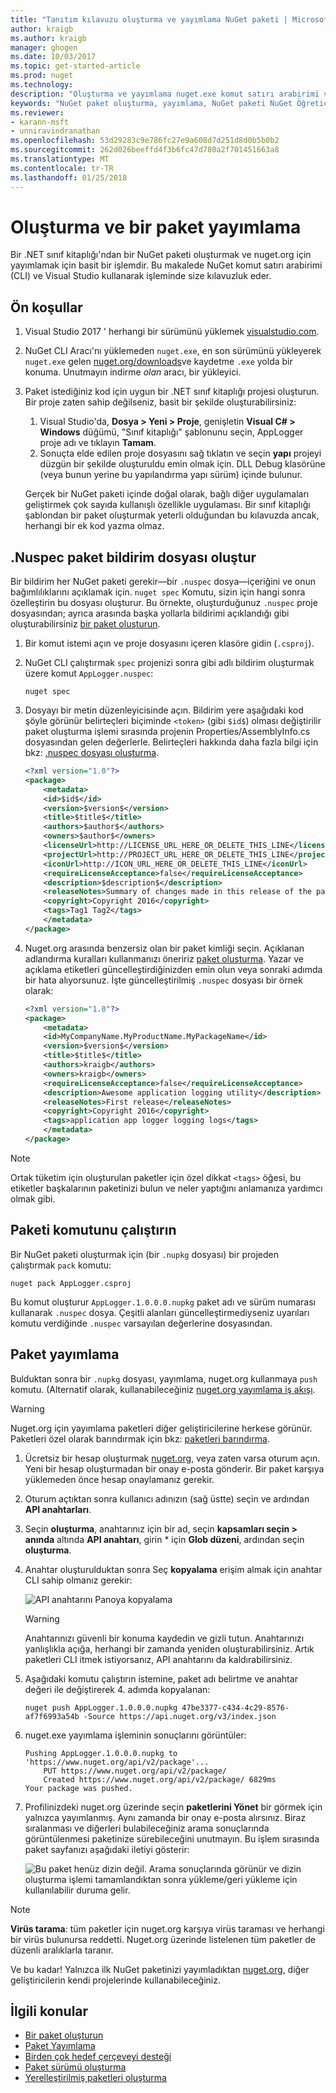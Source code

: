 ```yaml
---
title: "Tanıtım kılavuzu oluşturma ve yayımlama NuGet paketi | Microsoft Docs"
author: kraigb
ms.author: kraigb
manager: ghogen
ms.date: 10/03/2017
ms.topic: get-started-article
ms.prod: nuget
ms.technology: 
description: "Oluşturma ve yayımlama nuget.exe komut satırı arabirimi ve Visual Studio kullanarak bir NuGet paketi bir gözden geçirme Öğreticisi."
keywords: "NuGet paket oluşturma, yayımlama, NuGet paketi NuGet Öğreticisi"
ms.reviewer:
- karann-msft
- unniravindranathan
ms.openlocfilehash: 53d29283c9e786fc27e9a608d7d251d8d0b5b0b2
ms.sourcegitcommit: 262d026beeffd4f3b6fc47d780a2f701451663a8
ms.translationtype: MT
ms.contentlocale: tr-TR
ms.lasthandoff: 01/25/2018
---
```

# <a name="create-and-publish-a-package"></a>Oluşturma ve bir paket yayımlama

Bir .NET sınıf kitaplığı'ndan bir NuGet paketi oluşturmak ve nuget.org için yayımlamak için basit bir işlemdir. Bu makalede NuGet komut satırı arabirimi (CLI) ve Visual Studio kullanarak işleminde size kılavuzluk eder.

## <a name="pre-requisites"></a>Ön koşullar

1. Visual Studio 2017 ' herhangi bir sürümünü yüklemek [visualstudio.com](https://www.visualstudio.com/).

1. NuGet CLI Aracı'nı yüklemeden `nuget.exe`, en son sürümünü yükleyerek `nuget.exe` gelen [nuget.org/downloads](https://nuget.org/downloads)ve kaydetme `.exe` yolda bir konuma. Unutmayın indirme *olan* aracı, bir yükleyici.

1. Paket istediğiniz kod için uygun bir .NET sınıf kitaplığı projesi oluşturun. Bir proje zaten sahip değilseniz, basit bir şekilde oluşturabilirsiniz:
    1. Visual Studio'da, **Dosya > Yeni > Proje**, genişletin **Visual C# > Windows** düğümü, "Sınıf kitaplığı" şablonunu seçin, AppLogger proje adı ve tıklayın **Tamam**.
    1. Sonuçta elde edilen proje dosyasını sağ tıklatın ve seçin **yapı** projeyi düzgün bir şekilde oluşturuldu emin olmak için. DLL Debug klasörüne (veya bunun yerine bu yapılandırma yapı sürüm) içinde bulunur.

    Gerçek bir NuGet paketi içinde doğal olarak, bağlı diğer uygulamaları geliştirmek çok sayıda kullanışlı özellikle uygulaması. Bir sınıf kitaplığı şablondan bir paket oluşturmak yeterli olduğundan bu kılavuzda ancak, herhangi bir ek kod yazma olmaz.

## <a name="create-the-nuspec-package-manifest-file"></a>.Nuspec paket bildirim dosyası oluştur

Bir bildirim her NuGet paketi gerekir&mdash;bir `.nuspec` dosya&mdash;içeriğini ve onun bağımlılıklarını açıklamak için. `nuget spec` Komutu, sizin için hangi sonra özelleştirin bu dosyası oluşturur. Bu örnekte, oluşturduğunuz `.nuspec` proje dosyasından; ayrıca arasında başka yollarla bildirimi açıklandığı gibi oluşturabilirsiniz [bir paket oluşturun](../create-packages/creating-a-package.md).

1. Bir komut istemi açın ve proje dosyasını içeren klasöre gidin (`.csproj`).

1. NuGet CLI çalıştırmak `spec` projenizi sonra gibi adlı bildirim oluşturmak üzere komut `AppLogger.nuspec`:

    ```cli
    nuget spec
    ```

1. Dosyayı bir metin düzenleyicisinde açın. Bildirim yere aşağıdaki kod şöyle görünür belirteçleri biçiminde `<token>` (gibi `$id$`) olması değiştirilir paket oluşturma işlemi sırasında projenin Properties/AssemblyInfo.cs dosyasından gelen değerlerle. Belirteçleri hakkında daha fazla bilgi için bkz: [.nuspec dosyası oluşturma](../create-packages/creating-a-package.md#creating-the-nuspec-file).

    ```xml
    <?xml version="1.0"?>
    <package>
        <metadata>
        <id>$id$</id>
        <version>$version$</version>
        <title>$title$</title>
        <authors>$author$</authors>
        <owners>$author$</owners>
        <licenseUrl>http://LICENSE_URL_HERE_OR_DELETE_THIS_LINE</licenseUrl>
        <projectUrl>http://PROJECT_URL_HERE_OR_DELETE_THIS_LINE</projectUrl>
        <iconUrl>http://ICON_URL_HERE_OR_DELETE_THIS_LINE</iconUrl>
        <requireLicenseAcceptance>false</requireLicenseAcceptance>
        <description>$description$</description>
        <releaseNotes>Summary of changes made in this release of the package.</releaseNotes>
        <copyright>Copyright 2016</copyright>
        <tags>Tag1 Tag2</tags>
        </metadata>
    </package>
    ```

1. Nuget.org arasında benzersiz olan bir paket kimliği seçin. Açıklanan adlandırma kuralları kullanmanızı öneririz [paket oluşturma](../create-packages/creating-a-package.md#choosing-a-unique-package-identifier-and-setting-the-version-number). Yazar ve açıklama etiketleri güncelleştirdiğinizden emin olun veya sonraki adımda bir hata alıyorsunuz. İşte güncelleştirilmiş `.nuspec` dosyası bir örnek olarak:

    ```xml
    <?xml version="1.0"?>
    <package>
        <metadata>
        <id>MyCompanyName.MyProductName.MyPackageName</id>
        <version>$version$</version>
        <title>$title$</title>
        <authors>kraigb</authors>
        <owners>kraigb</owners>
        <requireLicenseAcceptance>false</requireLicenseAcceptance>
        <description>Awesome application logging utility</description>
        <releaseNotes>First release</releaseNotes>
        <copyright>Copyright 2016</copyright>
        <tags>application app logger logging logs</tags>
        </metadata>
    </package>
    ```

> [!Note]
> Ortak tüketim için oluşturulan paketler için özel dikkat `<tags>` öğesi, bu etiketler başkalarının paketinizi bulun ve neler yaptığını anlamanıza yardımcı olmak gibi.

## <a name="run-the-pack-command"></a>Paketi komutunu çalıştırın

Bir NuGet paketi oluşturmak için (bir `.nupkg` dosyası) bir projeden çalıştırmak `pack` komutu:

```cli
nuget pack AppLogger.csproj
```

Bu komut oluşturur `AppLogger.1.0.0.0.nupkg` paket adı ve sürüm numarası kullanarak `.nuspec` dosya. Çeşitli alanları güncelleştirmediyseniz uyarıları komutu verdiğinde `.nuspec` varsayılan değerlerine dosyasından.

## <a name="publish-the-package"></a>Paket yayımlama

Bulduktan sonra bir `.nupkg` dosyası, yayımlama, nuget.org kullanmaya `push` komutu. (Alternatif olarak, kullanabileceğiniz [nuget.org yayımlama iş akışı](../create-packages/publish-a-package.md#publish-to-nugetorg).

> [!Warning]
> Nuget.org için yayımlama paketleri diğer geliştiricilerine herkese görünür. Paketleri özel olarak barındırmak için bkz: [paketleri barındırma](../hosting-packages/overview.md).

1. Ücretsiz bir hesap oluşturmak [nuget.org](https://www.nuget.org/users/account/LogOn?returnUrl=%2F), veya zaten varsa oturum açın. Yeni bir hesap oluşturmadan bir onay e-posta gönderir. Bir paket karşıya yüklemeden önce hesap onaylamanız gerekir.

1. Oturum açtıktan sonra kullanıcı adınızın (sağ üstte) seçin ve ardından **API anahtarları**.

1. Seçin **oluşturma**, anahtarınız için bir ad, seçin **kapsamları seçin > anında** altında **API anahtarı**, girin * için **Glob düzeni**, ardından seçin **oluşturma**.

1. Anahtar oluşturulduktan sonra Seç **kopyalama** erişim almak için anahtar CLI sahip olmanız gerekir:

    ![API anahtarını Panoya kopyalama](media/QS_Create-02-APIKey.png)

    > [!Warning]
    > Anahtarınızı güvenli bir konuma kaydedin ve gizli tutun. Anahtarınızı yanlışlıkla açığa, herhangi bir zamanda yeniden oluşturabilirsiniz. Artık paketleri CLI itmek istiyorsanız, API anahtarını da kaldırabilirsiniz.

1. Aşağıdaki komutu çalıştırın istemine, paket adı belirtme ve anahtar değeri ile değiştirerek 4. adımda kopyalanan:

    ```cli
    nuget push AppLogger.1.0.0.0.nupkg 47be3377-c434-4c29-8576-af7f6993a54b -Source https://api.nuget.org/v3/index.json
    ```

1. nuget.exe yayımlama işleminin sonuçlarını görüntüler:

    ```output
    Pushing AppLogger.1.0.0.0.nupkg to 'https://www.nuget.org/api/v2/package'...
        PUT https://www.nuget.org/api/v2/package/
        Created https://www.nuget.org/api/v2/package/ 6829ms
    Your package was pushed. 
    ```

1. Profilinizdeki nuget.org üzerinde seçin **paketlerini Yönet** bir görmek için yalnızca yayımlanmış. Aynı zamanda bir onay e-posta alırsınız. Biraz sıralanması ve diğerleri bulabileceğiniz arama sonuçlarında görüntülenmesi paketinize sürebileceğini unutmayın. Bu işlem sırasında paket sayfanızı aşağıdaki iletiyi gösterir:

    ![Bu paket henüz dizin değil. Arama sonuçlarında görünür ve dizin oluşturma işlemi tamamlandıktan sonra yükleme/geri yükleme için kullanılabilir duruma gelir.](media/QS_Create-03-NotIndexed.png)

> [!Note]
> **Virüs tarama**: tüm paketler için nuget.org karşıya virüs taraması ve herhangi bir virüs bulunursa reddetti. Nuget.org üzerinde listelenen tüm paketler de düzenli aralıklarla taranır.

Ve bu kadar! Yalnızca ilk NuGet paketinizi yayımladıktan [nuget.org](https://www.nuget.org/), diğer geliştiricilerin kendi projelerinde kullanabileceğiniz.

## <a name="related-topics"></a>İlgili konular

- [Bir paket oluşturun](../create-packages/creating-a-package.md)
- [Paket Yayımlama](../create-packages/publish-a-package.md)
- [Birden çok hedef çerçeveyi desteği](../create-packages/supporting-multiple-target-frameworks.md)
- [Paket sürümü oluşturma](../reference/package-versioning.md)
- [Yerelleştirilmiş paketleri oluşturma](../create-packages/creating-localized-packages.md)
